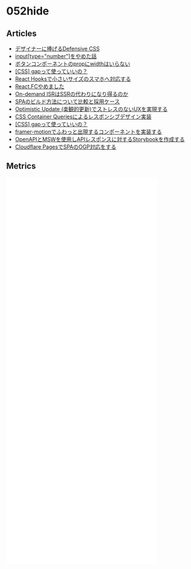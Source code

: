 # 052hide

## Articles

- [デザイナーに捧げるDefensive CSS](https://zenn.dev/funteractive/articles/designer_defensivecss)
- [input[type="number"]をやめた話](https://zenn.dev/funteractive/articles/component-input-number)
- [ボタンコンポーネントのpropにwidthはいらない](https://zenn.dev/funteractive/articles/button-width)
- [[CSS] gapって使っていいの？](https://zenn.dev/funteractive/articles/should-we-use-gap)
- [React Hooksで小さいサイズのスマホへ対応する](https://zenn.dev/funteractive/articles/use-viewport)
- [React.FCやめました](https://zenn.dev/funteractive/articles/quit-react-fc)
- [On-demand ISRはSSRの代わりになり得るのか](https://zenn.dev/funteractive/articles/on-demand-isr-vs-ssr)
- [SPAのビルド方法について比較と採用ケース](https://zenn.dev/funteractive/articles/spa-build-diff)
- [Optimistic Update (楽観的更新)でストレスのないUXを実現する](https://zenn.dev/funteractive/articles/optimistic-update)
- [CSS Container Queriesによるレスポンシブデザイン実装](https://zenn.dev/funteractive/articles/css-container-queries)
- [[CSS] gapって使っていいの？](https://zenn.dev/funteractive/articles/should-we-use-gap)
- [framer-motionでふわっと出現するコンポーネントを実装する](https://zenn.dev/funteractive/articles/in-view-transition)
- [OpenAPIとMSWを使用しAPIレスポンスに対するStorybookを作成する](https://zenn.dev/funteractive/articles/storybook-msw-oas)
- [Cloudflare PagesでSPAのOGP対応をする](https://zenn.dev/funteractive/articles/cloudflare-pages-functions_ogp)

## Metrics

![Metrics](https://github.com/052hide/052hide/blob/main/github-metrics.svg)
